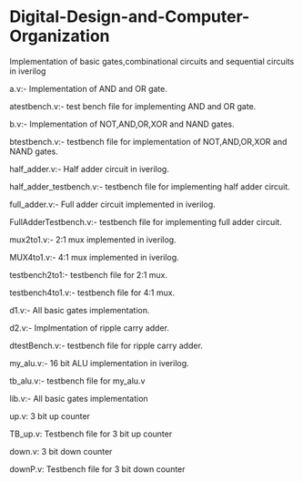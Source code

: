 # Digital-Design-and-Computer-Organization
Implementation of basic gates,combinational circuits and sequential circuits  in iverilog

a.v:-
Implementation of AND and OR gate.

atestbench.v:-
test bench file for implementing AND and OR gate.

b.v:-
Implementation of NOT,AND,OR,XOR and NAND gates.

btestbench.v:-
testbench file for implementation of NOT,AND,OR,XOR and NAND gates.

half_adder.v:-
Half adder circuit in iverilog.

half_adder_testbench.v:-
testbench file  for implementing half adder circuit.

full_adder.v:-
Full adder circuit implemented in iverilog.

FullAdderTestbench.v:-
testbench file for implementing full adder circuit. 

mux2to1.v:-
2:1 mux implemented in iverilog.

MUX4to1.v:-
4:1 mux implemented in iverilog.

testbench2to1:-
testbench file for 2:1 mux.

testbench4to1.v:-
testbench file for 4:1 mux.

d1.v:-
All basic gates implementation.

d2.v:-
Implmentation of ripple carry adder.

dtestBench.v:-
testbench file for ripple carry adder.

my_alu.v:-
16 bit ALU implementation in iverilog. 


tb_alu.v:-
testbench file for my_alu.v

lib.v:-
All basic gates implementation

up.v:
3 bit up counter

TB_up.v:
Testbench file for 3 bit up  counter

down.v:
3 bit down counter

downP.v:
Testbench file for 3 bit down counter


